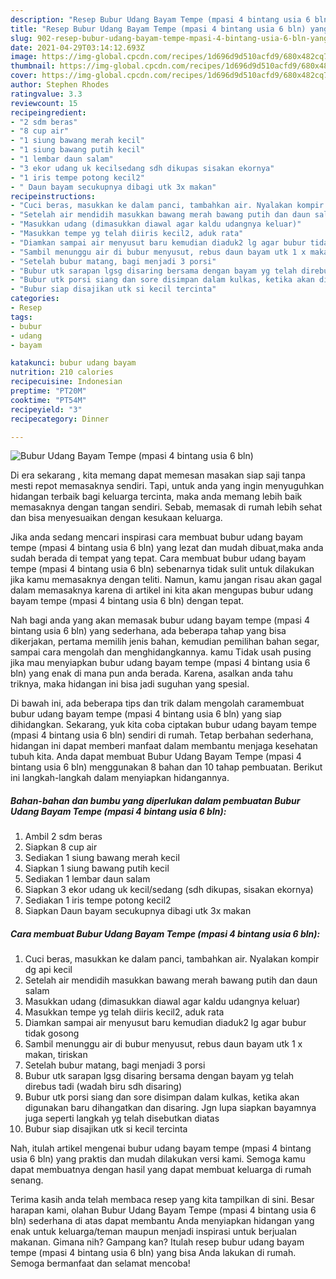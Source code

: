 ```yaml
---
description: "Resep Bubur Udang Bayam Tempe (mpasi 4 bintang usia 6 bln) yang enak Untuk Jualan"
title: "Resep Bubur Udang Bayam Tempe (mpasi 4 bintang usia 6 bln) yang enak Untuk Jualan"
slug: 902-resep-bubur-udang-bayam-tempe-mpasi-4-bintang-usia-6-bln-yang-enak-untuk-jualan
date: 2021-04-29T03:14:12.693Z
image: https://img-global.cpcdn.com/recipes/1d696d9d510acfd9/680x482cq70/bubur-udang-bayam-tempe-mpasi-4-bintang-usia-6-bln-foto-resep-utama.jpg
thumbnail: https://img-global.cpcdn.com/recipes/1d696d9d510acfd9/680x482cq70/bubur-udang-bayam-tempe-mpasi-4-bintang-usia-6-bln-foto-resep-utama.jpg
cover: https://img-global.cpcdn.com/recipes/1d696d9d510acfd9/680x482cq70/bubur-udang-bayam-tempe-mpasi-4-bintang-usia-6-bln-foto-resep-utama.jpg
author: Stephen Rhodes
ratingvalue: 3.3
reviewcount: 15
recipeingredient:
- "2 sdm beras"
- "8 cup air"
- "1 siung bawang merah kecil"
- "1 siung bawang putih kecil"
- "1 lembar daun salam"
- "3 ekor udang uk kecilsedang sdh dikupas sisakan ekornya"
- "1 iris tempe potong kecil2"
- " Daun bayam secukupnya dibagi utk 3x makan"
recipeinstructions:
- "Cuci beras, masukkan ke dalam panci, tambahkan air. Nyalakan kompir dg api kecil"
- "Setelah air mendidih masukkan bawang merah bawang putih dan daun salam"
- "Masukkan udang (dimasukkan diawal agar kaldu udangnya keluar)"
- "Masukkan tempe yg telah diiris kecil2, aduk rata"
- "Diamkan sampai air menyusut baru kemudian diaduk2 lg agar bubur tidak gosong"
- "Sambil menunggu air di bubur menyusut, rebus daun bayam utk 1 x makan, tiriskan"
- "Setelah bubur matang, bagi menjadi 3 porsi"
- "Bubur utk sarapan lgsg disaring bersama dengan bayam yg telah direbus tadi (wadah biru sdh disaring)"
- "Bubur utk porsi siang dan sore disimpan dalam kulkas, ketika akan digunakan baru dihangatkan dan disaring. Jgn lupa siapkan bayamnya juga seperti langkah yg telah disebutkan diatas"
- "Bubur siap disajikan utk si kecil tercinta"
categories:
- Resep
tags:
- bubur
- udang
- bayam

katakunci: bubur udang bayam 
nutrition: 210 calories
recipecuisine: Indonesian
preptime: "PT20M"
cooktime: "PT54M"
recipeyield: "3"
recipecategory: Dinner

---
```



![Bubur Udang Bayam Tempe (mpasi 4 bintang usia 6 bln)](https://img-global.cpcdn.com/recipes/1d696d9d510acfd9/680x482cq70/bubur-udang-bayam-tempe-mpasi-4-bintang-usia-6-bln-foto-resep-utama.jpg)

Di era  sekarang , kita memang dapat memesan masakan siap saji tanpa mesti repot memasaknya sendiri. Tapi, untuk anda yang ingin menyuguhkan hidangan terbaik bagi keluarga tercinta, maka anda memang lebih baik memasaknya dengan tangan sendiri. Sebab, memasak di rumah lebih sehat dan bisa menyesuaikan dengan kesukaan keluarga.

Jika anda sedang mencari inspirasi cara membuat bubur udang bayam tempe (mpasi 4 bintang usia 6 bln) yang lezat dan mudah dibuat,maka anda sudah berada di tempat yang tepat. Cara membuat bubur udang bayam tempe (mpasi 4 bintang usia 6 bln)  sebenarnya tidak sulit untuk dilakukan jika kamu memasaknya dengan teliti. Namun, kamu jangan risau akan gagal dalam memasaknya 
karena di artikel ini kita akan mengupas bubur udang bayam tempe (mpasi 4 bintang usia 6 bln) dengan tepat.  



Nah bagi anda yang akan memasak bubur udang bayam tempe (mpasi 4 bintang usia 6 bln) yang sederhana, ada beberapa tahap yang bisa dikerjakan, pertama memilih jenis bahan, kemudian pemilihan bahan segar, sampai cara mengolah dan menghidangkannya. kamu Tidak usah pusing jika mau menyiapkan bubur udang bayam tempe (mpasi 4 bintang usia 6 bln) yang enak di mana pun anda berada. Karena, asalkan anda  tahu triknya, maka hidangan ini bisa jadi suguhan yang spesial.

Di bawah ini, ada beberapa tips dan trik dalam mengolah caramembuat bubur udang bayam tempe (mpasi 4 bintang usia 6 bln) yang siap dihidangkan. Sekarang, yuk kita coba ciptakan bubur udang bayam tempe (mpasi 4 bintang usia 6 bln) sendiri di rumah. Tetap berbahan sederhana, hidangan ini dapat memberi manfaat dalam membantu menjaga kesehatan tubuh kita. Anda dapat membuat Bubur Udang Bayam Tempe (mpasi 4 bintang usia 6 bln) menggunakan 8 bahan dan 10 tahap pembuatan. Berikut ini langkah-langkah dalam menyiapkan hidangannya.

<!--inarticleads1-->

##### Bahan-bahan dan bumbu yang diperlukan dalam pembuatan Bubur Udang Bayam Tempe (mpasi 4 bintang usia 6 bln):

1. Ambil 2 sdm beras
1. Siapkan 8 cup air
1. Sediakan 1 siung bawang merah kecil
1. Siapkan 1 siung bawang putih kecil
1. Sediakan 1 lembar daun salam
1. Siapkan 3 ekor udang uk kecil/sedang (sdh dikupas, sisakan ekornya)
1. Sediakan 1 iris tempe potong kecil2
1. Siapkan  Daun bayam secukupnya dibagi utk 3x makan




<!--inarticleads2-->

##### Cara membuat Bubur Udang Bayam Tempe (mpasi 4 bintang usia 6 bln):

1. Cuci beras, masukkan ke dalam panci, tambahkan air. Nyalakan kompir dg api kecil
1. Setelah air mendidih masukkan bawang merah bawang putih dan daun salam
1. Masukkan udang (dimasukkan diawal agar kaldu udangnya keluar)
1. Masukkan tempe yg telah diiris kecil2, aduk rata
1. Diamkan sampai air menyusut baru kemudian diaduk2 lg agar bubur tidak gosong
1. Sambil menunggu air di bubur menyusut, rebus daun bayam utk 1 x makan, tiriskan
1. Setelah bubur matang, bagi menjadi 3 porsi
1. Bubur utk sarapan lgsg disaring bersama dengan bayam yg telah direbus tadi (wadah biru sdh disaring)
1. Bubur utk porsi siang dan sore disimpan dalam kulkas, ketika akan digunakan baru dihangatkan dan disaring. Jgn lupa siapkan bayamnya juga seperti langkah yg telah disebutkan diatas
1. Bubur siap disajikan utk si kecil tercinta




Nah, itulah artikel mengenai  bubur udang bayam tempe (mpasi 4 bintang usia 6 bln)  yang praktis dan mudah dilakukan versi kami. Semoga kamu dapat membuatnya dengan hasil yang dapat membuat keluarga di rumah senang. 

Terima kasih anda telah membaca resep yang kita tampilkan di sini. Besar harapan kami, olahan  Bubur Udang Bayam Tempe (mpasi 4 bintang usia 6 bln) sederhana di atas dapat membantu Anda menyiapkan hidangan yang enak untuk keluarga/teman maupun menjadi inspirasi untuk berjualan makanan. Gimana nih? Gampang kan? Itulah resep bubur udang bayam tempe (mpasi 4 bintang usia 6 bln) yang bisa Anda lakukan di rumah. Semoga bermanfaat dan selamat mencoba!

